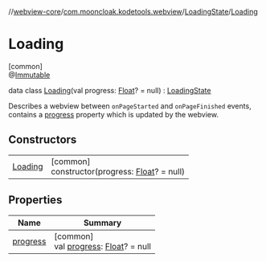//[webview-core](../../../../index.md)/[com.mooncloak.kodetools.webview](../../index.md)/[LoadingState](../index.md)/[Loading](index.md)

# Loading

[common]\
@[Immutable](https://developer.android.com/reference/kotlin/androidx/compose/runtime/Immutable.html)

data class [Loading](index.md)(val progress: [Float](https://kotlinlang.org/api/latest/jvm/stdlib/kotlin/-float/index.html)? = null) : [LoadingState](../index.md)

Describes a webview between `onPageStarted` and `onPageFinished` events, contains a [progress](progress.md) property which is updated by the webview.

## Constructors

| | |
|---|---|
| [Loading](-loading.md) | [common]<br>constructor(progress: [Float](https://kotlinlang.org/api/latest/jvm/stdlib/kotlin/-float/index.html)? = null) |

## Properties

| Name | Summary |
|---|---|
| [progress](progress.md) | [common]<br>val [progress](progress.md): [Float](https://kotlinlang.org/api/latest/jvm/stdlib/kotlin/-float/index.html)? = null |
